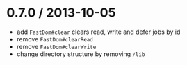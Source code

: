 
0.7.0 / 2013-10-05
==================

  * add `FastDom#clear` clears read, write and defer jobs by id
  * remove `FastDom#clearRead`
  * remove `FastDom#clearWrite`
  * change directory structure by removing `/lib`